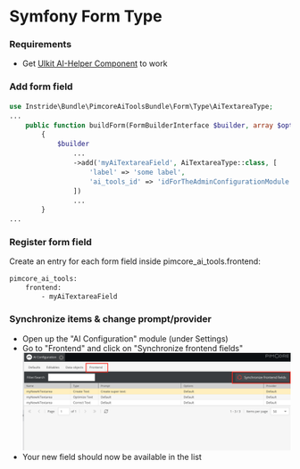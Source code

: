 # Symfony Form Type

### Requirements

- Get [UIkit AI-Helper Component](03-uikit-ai-helper.md) to work

### Add form field

```php
use Instride\Bundle\PimcoreAiToolsBundle\Form\Type\AiTextareaType;
...
    public function buildForm(FormBuilderInterface $builder, array $options)
        {
            $builder
                ...
                ->add('myAiTextareaField', AiTextareaType::class, [
                    'label' => 'some label',
                    'ai_tools_id' => 'idForTheAdminConfigurationModule',
                ])
                ...
        }
...
```

### Register form field

Create an entry for each form field inside pimcore_ai_tools.frontend:

```yarn
pimcore_ai_tools:
    frontend:
        - myAiTextareaField
```

### Synchronize items & change prompt/provider

- Open up the "AI Configuration" module (under Settings)
- Go to "Frontend" and click on "Synchronize frontend fields" ![Synchronize frontend fields](images/frontend-synchronize.png)
- Your new field should now be available in the list
